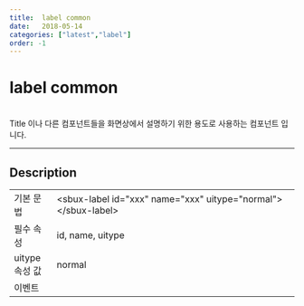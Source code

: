 ```yaml
---
title:  label common
date:   2018-05-14
categories: ["latest","label"]
order: -1
---
```


label common
===

<br>
Title 이나 다른 컴포넌트들을 화면상에서 설명하기 위한 용도로 사용하는 컴포넌트 입니다.

---

## Description

<table style="width:100%">
    <colgroup>
        <col width="15%"/>
        <col width="35%"/>
        <col width="15%"/>
        <col width="35%"/>
    </colgroup>
    <tr>
        <td class="tdTitle">기본 문법</td>
        <td colspan="3">&lt;sbux-label id="xxx" name="xxx" uitype="normal"&gt;&lt;/sbux-label&gt;</td>
    </tr>
    <tr>
        <td class="tdTitle">필수 속성</td>
        <td colspan="3">id, name, uitype</td>
    </tr>
    <tr>
        <td class="tdTitle">uitype 속성 값</td>
        <td colspan="3">normal</td>
    </tr>
    <tr>
        <td class="tdTitle">이벤트</td>
        <td colspan="3"></td>
    </tr>
</table>
